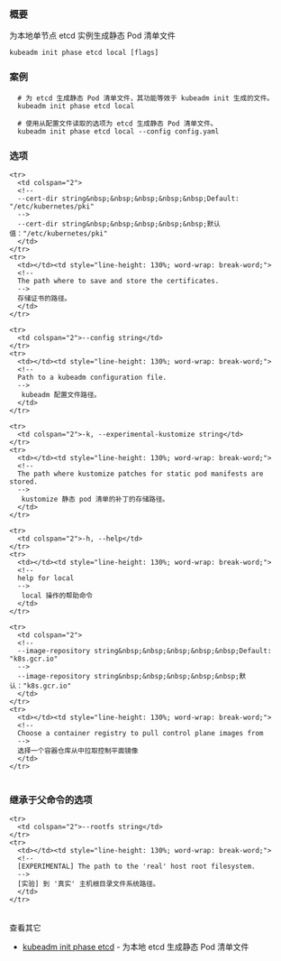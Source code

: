 
<!--
### Synopsis
-->
### 概要


<!--
Generate the static Pod manifest file for a local, single-node local etcd instance
-->
为本地单节点 etcd 实例生成静态 Pod 清单文件

```
kubeadm init phase etcd local [flags]
```

<!--
### Examples
-->
### 案例

<!--
# Generates the static Pod manifest file for etcd, functionally
# equivalent to what is generated by kubeadm init.
# Generates the static Pod manifest file for etcd using options
# read from a configuration file.
-->

```
  # 为 etcd 生成静态 Pod 清单文件，其功能等效于 kubeadm init 生成的文件。
  kubeadm init phase etcd local
  
  # 使用从配置文件读取的选项为 etcd 生成静态 Pod 清单文件。
  kubeadm init phase etcd local --config config.yaml
```

<!--
### Options
-->
### 选项

<table style="width: 100%; table-layout: fixed;">
  <colgroup>
    <col span="1" style="width: 10px;" />
    <col span="1" />
  </colgroup>
  <tbody>

    <tr>
      <td colspan="2">
      <!--
      --cert-dir string&nbsp;&nbsp;&nbsp;&nbsp;&nbsp;Default: "/etc/kubernetes/pki"
      -->
      --cert-dir string&nbsp;&nbsp;&nbsp;&nbsp;&nbsp;默认值："/etc/kubernetes/pki"
      </td>
    </tr>
    <tr>
      <td></td><td style="line-height: 130%; word-wrap: break-word;">
      <!--
      The path where to save and store the certificates.
      -->
      存储证书的路径。
      </td>
    </tr>

    <tr>
      <td colspan="2">--config string</td>
    </tr>
    <tr>
      <td></td><td style="line-height: 130%; word-wrap: break-word;">
      <!--
      Path to a kubeadm configuration file.
      -->
       kubeadm 配置文件路径。
      </td>
    </tr>

    <tr>
      <td colspan="2">-k, --experimental-kustomize string</td>
    </tr>
    <tr>
      <td></td><td style="line-height: 130%; word-wrap: break-word;">
      <!--
      The path where kustomize patches for static pod manifests are stored.
      -->
       kustomize 静态 pod 清单的补丁的存储路径。
      </td>
    </tr>

    <tr>
      <td colspan="2">-h, --help</td>
    </tr>
    <tr>
      <td></td><td style="line-height: 130%; word-wrap: break-word;">
      <!--
      help for local
      -->
       local 操作的帮助命令
      </td>
    </tr>

    <tr>
      <td colspan="2">
      <!--
      --image-repository string&nbsp;&nbsp;&nbsp;&nbsp;&nbsp;Default: "k8s.gcr.io"
      -->
      --image-repository string&nbsp;&nbsp;&nbsp;&nbsp;&nbsp;默认："k8s.gcr.io"
      </td>
    </tr>
    <tr>
      <td></td><td style="line-height: 130%; word-wrap: break-word;">
      <!--
      Choose a container registry to pull control plane images from
      -->
      选择一个容器仓库从中拉取控制平面镜像
      </td>
    </tr>

  </tbody>
</table>



<!--
### Options inherited from parent commands
-->
### 继承于父命令的选项

<table style="width: 100%; table-layout: fixed;">
  <colgroup>
    <col span="1" style="width: 10px;" />
    <col span="1" />
  </colgroup>
  <tbody>

    <tr>
      <td colspan="2">--rootfs string</td>
    </tr>
    <tr>
      <td></td><td style="line-height: 130%; word-wrap: break-word;">
      <!--
      [EXPERIMENTAL] The path to the 'real' host root filesystem.
      -->
      [实验] 到 '真实' 主机根目录文件系统路径。
      </td>
    </tr>

  </tbody>
</table>



<!-- 
SEE ALSO 
-->
查看其它

<!--
* [kubeadm init phase etcd](kubeadm_init_phase_etcd.md)	 - Generate static Pod manifest file for local etcd
-->
* [kubeadm init phase etcd](kubeadm_init_phase_etcd.md)	 - 为本地 etcd 生成静态 Pod 清单文件

